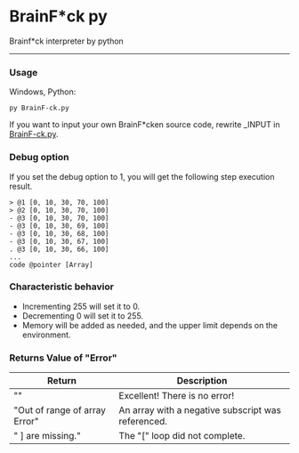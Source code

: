 # BrainF*ck py
Brainf*ck interpreter by python

---

### Usage

Windows, Python: 
```
py BrainF-ck.py
```
    
If you want to input your own BrainF*cken source code, rewrite _INPUT in [BrainF-ck.py](./BrainF-ck.py).  
  
### Debug option
If you set the debug option to 1, you will get the following step execution result.  
```
> @1 [0, 10, 30, 70, 100]
> @2 [0, 10, 30, 70, 100]
- @3 [0, 10, 30, 70, 100]
- @3 [0, 10, 30, 69, 100]
- @3 [0, 10, 30, 68, 100]
- @3 [0, 10, 30, 67, 100]
. @3 [0, 10, 30, 66, 100]
...
code @pointer [Array]
```
  
### Characteristic behavior
+ Incrementing 255 will set it to 0.
+ Decrementing 0 will set it to 255.
+ Memory will be added as needed, and the upper limit depends on the environment.

### Returns Value of "Error"
| Return | Description |
--- | ---
| "" | Excellent! There is no error! |
| "Out of range of array Error" | An array with a negative subscript was referenced. |
| " \] are missing." | The "\[" loop did not complete. |
